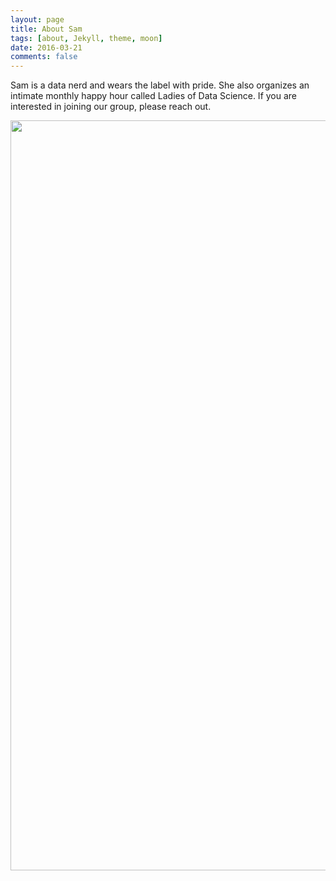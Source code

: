 ```yaml
---
layout: page
title: About Sam
tags: [about, Jekyll, theme, moon]
date: 2016-03-21
comments: false
---
```

    
Sam is a data nerd and wears the label with pride. She also organizes an intimate monthly happy hour called Ladies of Data Science. If you are interested in joining our group, please reach out.

<a href="https://s24.postimg.org/ctbft5glh/Sam_Falk_Resume.jpg"><img src="https://s24.postimg.org/ctbft5glh/Sam_Falk_Resume.jpg" width="1200"></a>